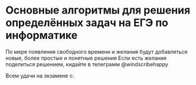 # Основные алгоритмы для решения определённых задач на ЕГЭ по информатике

По мере появления свободного времени и желания будут добавляться новые, более простые и понятные решения
Если есть желания поделиться решением, кидайте в телеграмм @windscribehappy

Всем удачи на экзамене с:
